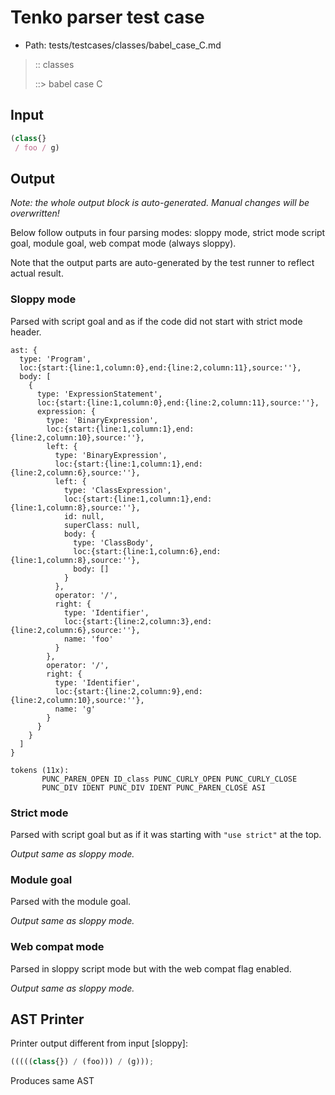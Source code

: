 # Tenko parser test case

- Path: tests/testcases/classes/babel_case_C.md

> :: classes
>
> ::> babel case C

## Input

`````js
(class{} 
 / foo / g)
`````

## Output

_Note: the whole output block is auto-generated. Manual changes will be overwritten!_

Below follow outputs in four parsing modes: sloppy mode, strict mode script goal, module goal, web compat mode (always sloppy).

Note that the output parts are auto-generated by the test runner to reflect actual result.

### Sloppy mode

Parsed with script goal and as if the code did not start with strict mode header.

`````
ast: {
  type: 'Program',
  loc:{start:{line:1,column:0},end:{line:2,column:11},source:''},
  body: [
    {
      type: 'ExpressionStatement',
      loc:{start:{line:1,column:0},end:{line:2,column:11},source:''},
      expression: {
        type: 'BinaryExpression',
        loc:{start:{line:1,column:1},end:{line:2,column:10},source:''},
        left: {
          type: 'BinaryExpression',
          loc:{start:{line:1,column:1},end:{line:2,column:6},source:''},
          left: {
            type: 'ClassExpression',
            loc:{start:{line:1,column:1},end:{line:1,column:8},source:''},
            id: null,
            superClass: null,
            body: {
              type: 'ClassBody',
              loc:{start:{line:1,column:6},end:{line:1,column:8},source:''},
              body: []
            }
          },
          operator: '/',
          right: {
            type: 'Identifier',
            loc:{start:{line:2,column:3},end:{line:2,column:6},source:''},
            name: 'foo'
          }
        },
        operator: '/',
        right: {
          type: 'Identifier',
          loc:{start:{line:2,column:9},end:{line:2,column:10},source:''},
          name: 'g'
        }
      }
    }
  ]
}

tokens (11x):
       PUNC_PAREN_OPEN ID_class PUNC_CURLY_OPEN PUNC_CURLY_CLOSE
       PUNC_DIV IDENT PUNC_DIV IDENT PUNC_PAREN_CLOSE ASI
`````

### Strict mode

Parsed with script goal but as if it was starting with `"use strict"` at the top.

_Output same as sloppy mode._

### Module goal

Parsed with the module goal.

_Output same as sloppy mode._

### Web compat mode

Parsed in sloppy script mode but with the web compat flag enabled.

_Output same as sloppy mode._

## AST Printer

Printer output different from input [sloppy]:

````js
(((((class{}) / (foo))) / (g)));
````

Produces same AST
